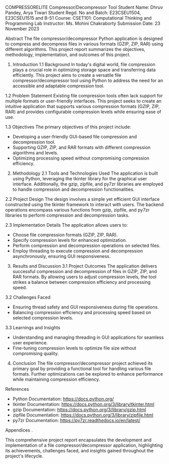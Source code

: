 COMPRESSORELITE 
Compressor/Decompressor Tool
Student Name: Dhruv Pandey, Arya Tiwari
Student Regd. No and Batch: E23CSEU1504, E23CSEU1515 and B-51
Course: CSET101: Computational Thinking and Programming
Lab Instructor: Ms. Mohini Chakraborty
Submission Date: 23 November 2023

Abstract
The file compressor/decompressor Python application is designed to compress and decompress files in various formats (GZIP, ZIP, RAR) using different algorithms. This project report summarizes the objectives, methodology, implementation, and outcomes of this project.

1. Introduction
1.1 Background
In today's digital world, file compression plays a crucial role in optimizing storage space and transferring data efficiently. This project aims to create a versatile file compressor/decompressor tool using Python to address the need for an accessible and adaptable compression tool.

1.2 Problem Statement
Existing file compression tools often lack support for multiple formats or user-friendly interfaces. This project seeks to create an intuitive application that supports various compression formats (GZIP, ZIP, RAR) and provides configurable compression levels while ensuring ease of use.

1.3 Objectives
The primary objectives of this project include:
- Developing a user-friendly GUI-based file compression and decompression tool.
- Supporting GZIP, ZIP, and RAR formats with different compression algorithms and levels.
- Optimizing processing speed without compromising compression efficiency.

2. Methodology
2.1 Tools and Technologies Used
The application is built using Python, leveraging the tkinter library for the graphical user interface. Additionally, the gzip, zipfile, and py7zr libraries are employed to handle compression and decompression functionalities.

2.2 Project Design
The design involves a simple yet efficient GUI interface constructed using the tkinter framework to interact with users. The backend operations encompass various functions from gzip, zipfile, and py7zr libraries to perform compression and decompression tasks.

2.3 Implementation Details
The application allows users to:
- Choose file compression formats (GZIP, ZIP, RAR).
- Specify compression levels for enhanced optimization.
- Perform compression and decompression operations on selected files.
- Employ threading to execute compression and decompression asynchronously, ensuring GUI responsiveness.

3. Results and Discussion
3.1 Project Outcomes
The application delivers successful compression and decompression of files in GZIP, ZIP, and RAR formats. By allowing users to adjust compression levels, the tool strikes a balance between compression efficiency and processing speed.

3.2 Challenges Faced
- Ensuring thread safety and GUI responsiveness during file operations.
- Balancing compression efficiency and processing speed based on selected compression levels.

3.3 Learnings and Insights
- Understanding and managing threading in GUI applications for seamless user experience.
- Fine-tuning compression levels to optimize file size without compromising quality.

4. Conclusion
The file compressor/decompressor project achieved its primary goal by providing a functional tool for handling various file formats. Further optimizations can be explored to enhance performance while maintaining compression efficiency.

References
- Python Documentation: https://docs.python.org/
- tkinter Documentation: https://docs.python.org/3/library/tkinter.html
- gzip Documentation: https://docs.python.org/3/library/gzip.html
- zipfile Documentation: https://docs.python.org/3/library/zipfile.html
- py7zr Documentation: https://py7zr.readthedocs.io/en/latest/

Appendices
 . 
 

This comprehensive project report encapsulates the development and implementation of a file compressor/decompressor application, highlighting its achievements, challenges faced, and insights gained throughout the project's lifecycle.
